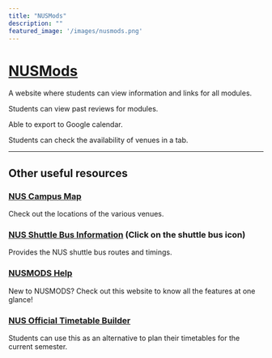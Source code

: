 ```yaml
---
title: "NUSMods"
description: ""
featured_image: '/images/nusmods.png'
---
```


# [NUSMods](https://nusmods.com/)
A website where students can view information and links for all modules.

Students can view past reviews for modules.

Able to export to Google calendar.

Students can check the availability of venues in a tab.

---

## Other useful resources

### [NUS Campus Map](/useful-websites/campus-map/)

Check out the locations of the various venues.

### [NUS Shuttle Bus Information](http://nus.edu.sg/oca/Transport/Getting-around-NUS.html) (Click on the shuttle bus icon)

Provides the NUS shuttle bus routes and timings.

### [NUSMODS Help](https://nusmods.com/help)

New to NUSMODS? Check out this website to know all the features at one glance!

### [NUS Official Timetable Builder](https://webrb.nus.edu.sg/ctt/builder.aspx)

Students can use this as an alternative to plan their timetables for the current semester.